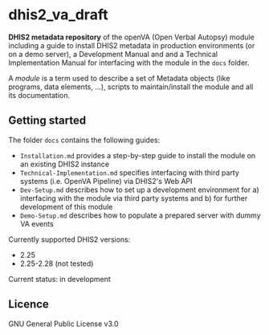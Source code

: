 # dhis2_va_draft

**DHIS2 metadata repository** of the openVA (Open Verbal Autopsy) module including a guide to install DHIS2 metadata in production environments (or on a demo server), a Development Manual and and a Technical Implementation Manual for interfacing with the module in the `docs` folder.

A _module_ is a term used to describe a set of Metadata objects (like programs, data elements, ...), scripts to maintain/install the module and all its documentation.

## Getting started

The folder `docs` contains the following guides:

- `Installation.md` provides a step-by-step guide to install the module on an existing DHIS2 instance
- `Technical-Implementation.md` specifies interfacing with third party systems (i.e. OpenVA Pipeline) via DHIS2's Web API
- `Dev-Setup.md` describes how to set up a development environment for a) interfacing with the module via third party systems and b) for further development of this module
- `Demo-Setup.md` describes how to populate a prepared server with dummy VA events

Currently supported DHIS2 versions:

- 2.25
- 2.25-2.28 (not tested)

Current status: in development

## Licence
GNU General Public License v3.0
